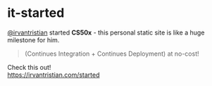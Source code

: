 # it-started
[@irvantristian](https://irvantristian.com) started **CS50x** - this personal static site is like a huge milestone for him.
> (Continues Integration + Continues Deployment) at no-cost!

Check this out! \
https://irvantristian.com/started

